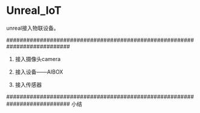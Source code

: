 # Unreal_IoT
unreal接入物联设备。

###########################################################################
1. 接入摄像头camera

2. 接入设备——AIBOX

2. 接入传感器

###########################################################################
小结


